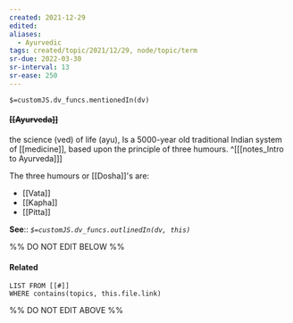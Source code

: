 ```yaml
---
created: 2021-12-29 
edited: 
aliases:
  - Ayurvedic
tags: created/topic/2021/12/29, node/topic/term
sr-due: 2022-03-30
sr-interval: 13
sr-ease: 250
---
```

`$=customJS.dv_funcs.mentionedIn(dv)`

#### <s class="topic-title">[[Ayurveda]]</s>

the science (ved) of life (ayu), Is a 5000-year old traditional Indian system of [[medicine]], based upon the principle of three humours.
^[[[notes_Intro to Ayurveda]]]

The three humours or [[Dosha]]'s are:
- [[Vata]]
- [[Kapha]]
- [[Pitta]]

**See**::
*`$=customJS.dv_funcs.outlinedIn(dv, this)`*

%% DO NOT EDIT BELOW %%
#### Related 
```dataview
LIST FROM [[#]]
WHERE contains(topics, this.file.link)
```
%% DO NOT EDIT ABOVE %%
